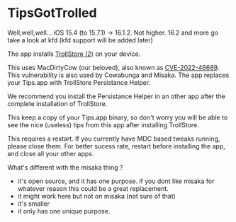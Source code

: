 # TipsGotTrolled
Well,well,well...
iOS 15.4 (to 15.7.1) -> 16.1.2. Not higher. 16.2 and more go take a look at kfd (kfd support will be added later)

The app installs [TrollStore (2)](https://github.com/opa334/TrollStore) on your device. 

This uses MacDirtyCow (our beloved), also known as [CVE-2022-46689](https://support.apple.com/en-us/HT213530). This vulnerability is also used by Cowabunga and Misaka.
The app replaces your Tips.app with TrollStore Persistance Helper.

We recommend you install the Persistance Helper in an other app after the complete installation of TrollStore.

This keep a copy of your Tips.app binary, so don't worry you will be able to see the nice (useless) tips from this app after installing TrollStore.

This requires a restart. If you currently have MDC based tweaks running, please close them. For better sucess rate, restart before installing the app, and close all your other apps.

What's different with the misaka thing ?
- it's open source, and it has one purpose. if you dont like misaka for whatever reason this could be a great replacement.
- it might work here but not on misaka (not sure of that)
- it's smaller
- it only has one unique purpose.
